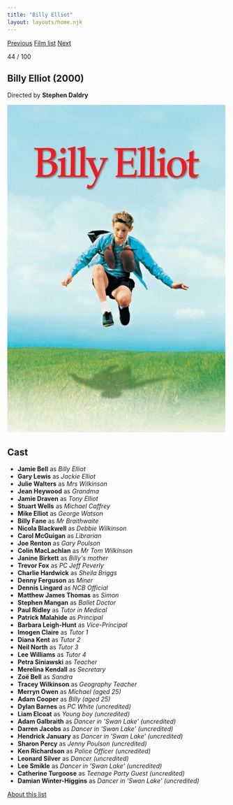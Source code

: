 ```yaml
---
title: "Billy Elliot"
layout: layouts/home.njk
---
```


<nav class="films">
  <a class="prev" href="../the-talented-mr-ripley">Previous</a>
  <a href="../">Film list</a>
  <a class="next" href="../amlie">Next</a>
</nav>

<p>44 / 100</p>

<article class="film">
  <h1>Billy Elliot (2000)</h1>

  <p class="director">
    Directed by <strong>Stephen Daldry</strong>
  </p>

  <img src="../films/posters/billy-elliot.jpg" alt="">

  <h2>
    Cast
  </h2>
  <ul>
    <li><strong>Jamie Bell</strong> as <em>Billy Elliot</em></li>
<li><strong>Gary Lewis</strong> as <em>Jackie Elliot</em></li>
<li><strong>Julie Walters</strong> as <em>Mrs Wilkinson</em></li>
<li><strong>Jean Heywood</strong> as <em>Grandma</em></li>
<li><strong>Jamie Draven</strong> as <em>Tony Elliot</em></li>
<li><strong>Stuart Wells</strong> as <em>Michael Caffrey</em></li>
<li><strong>Mike Elliot</strong> as <em>George Watson</em></li>
<li><strong>Billy Fane</strong> as <em>Mr Braithwaite</em></li>
<li><strong>Nicola Blackwell</strong> as <em>Debbie Wilkinson</em></li>
<li><strong>Carol McGuigan</strong> as <em>Librarian</em></li>
<li><strong>Joe Renton</strong> as <em>Gary Poulson</em></li>
<li><strong>Colin MacLachlan</strong> as <em>Mr Tom Wilkinson</em></li>
<li><strong>Janine Birkett</strong> as <em>Billy's mother</em></li>
<li><strong>Trevor Fox</strong> as <em>PC Jeff Peverly</em></li>
<li><strong>Charlie Hardwick</strong> as <em>Sheila Briggs</em></li>
<li><strong>Denny Ferguson</strong> as <em>Miner</em></li>
<li><strong>Dennis Lingard</strong> as <em>NCB Official</em></li>
<li><strong>Matthew James Thomas</strong> as <em>Simon</em></li>
<li><strong>Stephen Mangan</strong> as <em>Ballet Doctor</em></li>
<li><strong>Paul Ridley</strong> as <em>Tutor in Medical</em></li>
<li><strong>Patrick Malahide</strong> as <em>Principal</em></li>
<li><strong>Barbara Leigh-Hunt</strong> as <em>Vice-Principal</em></li>
<li><strong>Imogen Claire</strong> as <em>Tutor 1</em></li>
<li><strong>Diana Kent</strong> as <em>Tutor 2</em></li>
<li><strong>Neil North</strong> as <em>Tutor 3</em></li>
<li><strong>Lee Williams</strong> as <em>Tutor 4</em></li>
<li><strong>Petra Siniawski</strong> as <em>Teacher</em></li>
<li><strong>Merelina Kendall</strong> as <em>Secretary</em></li>
<li><strong>Zoë Bell</strong> as <em>Sandra</em></li>
<li><strong>Tracey Wilkinson</strong> as <em>Geography Teacher</em></li>
<li><strong>Merryn Owen</strong> as <em>Michael (aged 25)</em></li>
<li><strong>Adam Cooper</strong> as <em>Billy (aged 25)</em></li>
<li><strong>Dylan Barnes</strong> as <em>PC White (uncredited)</em></li>
<li><strong>Liam Elcoat</strong> as <em>Young boy (uncredited)</em></li>
<li><strong>Adam Galbraith</strong> as <em>Dancer in 'Swan Lake' (uncredited)</em></li>
<li><strong>Darren Jacobs</strong> as <em>Dancer in 'Swan Lake' (uncredited)</em></li>
<li><strong>Hendrick January</strong> as <em>Dancer in 'Swan Lake' (uncredited)</em></li>
<li><strong>Sharon Percy</strong> as <em>Jenny Poulson (uncredited)</em></li>
<li><strong>Ken Richardson</strong> as <em>Police Officer (uncredited)</em></li>
<li><strong>Leonard Silver</strong> as <em>Dancer (uncredited)</em></li>
<li><strong>Lee Smikle</strong> as <em>Dancer in 'Swan Lake' (uncredited)</em></li>
<li><strong>Catherine Turgoose</strong> as <em>Teenage Party Guest (uncredited)</em></li>
<li><strong>Damian Winter-Higgins</strong> as <em>Dancer in 'Swan Lake' (uncredited)</em></li>
  </ul>
</article>
<footer>
  <a href="../about">About this list</a>
</footer>
